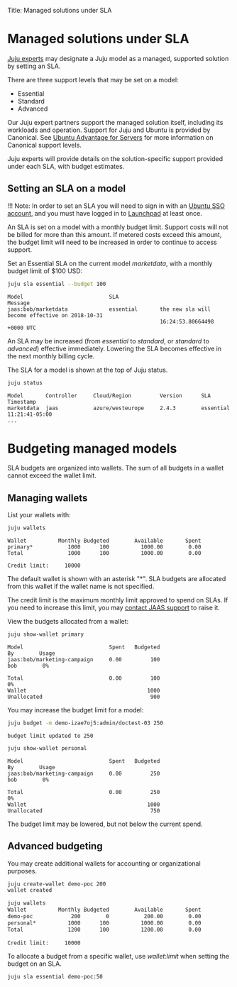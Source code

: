 Title: Managed solutions under SLA

# Managed solutions under SLA

[Juju experts](https://jujucharms.com/experts) may designate a Juju
model as a managed, supported solution by setting an SLA.

There are three support levels that may be set on a model:

- Essential
- Standard
- Advanced

Our Juju expert partners support the managed solution itself, including its
workloads and operation. Support for Juju and Ubuntu is provided by
Canonical. See [Ubuntu Advantage for Servers](https://www.ubuntu.com/support/plans-and-pricing#server)
for more information on Canonical support levels.

Juju experts will provide details on the solution-specific support provided
under each SLA, with budget estimates.

## Setting an SLA on a model

!!! Note: 
	In order to set an SLA you will need to sign in with an
    [Ubuntu SSO account](https://login.ubuntu.com/+login), and you must have
    logged in to [Launchpad](https://launchpad.net/+login) at least once.

An SLA is set on a model with a monthly budget limit. Support costs will not be
billed for more than this amount. If metered costs exceed this amount, the
budget limit will need to be increased in order to continue to access support.

Set an Essential SLA on the current model _marketdata_, with a monthly budget
limit of $100 USD:

```bash
juju sla essential --budget 100
```

```
Model                           SLA                                                        Message
jaas:bob/marketdata             essential       the new sla will become effective on 2018-10-31   
                                                16:24:53.80664498 +0000 UTC                       
```

An SLA may be increased (from _essential_ to _standard_, or _standard_ to
_advanced_) effective immediately. Lowering the SLA becomes effective in the
next monthly billing cycle.

The SLA for a model is shown at the top of Juju status.

```bash
juju status
```

```
Model       Controller     Cloud/Region         Version      SLA        Timestamp
marketdata  jaas           azure/westeurope     2.4.3        essential  11:21:41-05:00
...
```

# Budgeting managed models

SLA budgets are organized into wallets. The sum of all budgets in a wallet
cannot exceed the wallet limit.

## Managing wallets

List your wallets with:

```bash
juju wallets
```

```
Wallet          Monthly Budgeted        Available       Spent
primary*           1000      100          1000.00        0.00
Total              1000      100          1000.00        0.00
                                                             
Credit limit:     10000                                      
```

The default wallet is shown with an asterisk "\*". SLA budgets are allocated
from this wallet if the wallet name is not specified.

The credit limit is the maximum monthly limit approved to spend on SLAs. If you
need to increase this limit, you may [contact JAAS support](https://jujucharms.com/support/create)
to raise it.

View the budgets allocated from a wallet:

```bash
juju show-wallet primary
```

```
Model                           Spent   Budgeted                      By        Usage
jaas:bob/marketing-campaign     0.00         100                     bob        0%   
                                                                        
Total                           0.00         100                                0%   
Wallet                                      1000                        
Unallocated                                  900                        
```

You may increase the budget limit for a model:

```bash
juju budget -m demo-izae7oj5:admin/doctest-03 250
```

```
budget limit updated to 250
```

```bash
juju show-wallet personal
```

```
Model                           Spent   Budgeted                      By        Usage
jaas:bob/marketing-campaign     0.00         250                     bob        0%   
                                                                        
Total                           0.00         250                                0%   
Wallet                                      1000                        
Unallocated                                  750                        
```

The budget limit may be lowered, but not below the current spend.

## Advanced budgeting

You may create additional wallets for accounting or organizational purposes.

```bash
juju create-wallet demo-poc 200
wallet created
```

```bash
juju wallets
Wallet          Monthly Budgeted        Available       Spent
demo-poc            200        0           200.00        0.00
personal*          1000      100          1000.00        0.00
Total              1200      100          1200.00        0.00
                                                             
Credit limit:     10000                                      
```

To allocate a budget from a specific wallet, use _wallet_:_limit_ when setting
the budget on an SLA.

```bash
juju sla essential demo-poc:50
```
